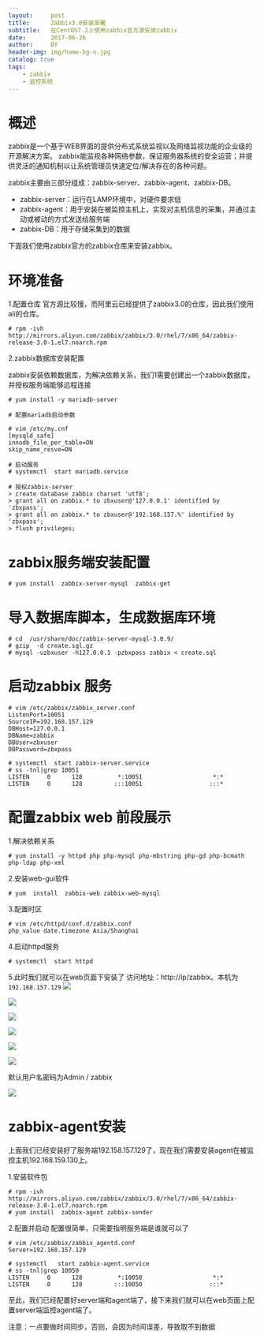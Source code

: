 ```yaml
---
layout:     post
title:      Zabbix3.0安装部署
subtitle:   在CentOS7.2上使用zabbix官方源安装zabbix
date:       2017-06-26
author:     DY
header-img: img/home-bg-o.jpg
catalog: true
tags:
    - zabbix
    - 监控系统
---
```


# 概述
zabbix是一个基于WEB界面的提供分布式系统监视以及网络监视功能的企业级的开源解决方案。
zabbix能监视各种网络参数，保证服务器系统的安全运营；并提供灵活的通知机制以让系统管理员快速定位/解决存在的各种问题。

zabbix主要由三部分组成：zabbix-server、zabbix-agent、zabbix-DB。
- zabbix-server：运行在LAMP环境中，对硬件要求低
- zabbix-agent：用于安装在被监控主机上，实现对主机信息的采集，并通过主动或被动的方式发送给服务端
- zabbix-DB：用于存储采集到的数据

下面我们使用zabbix官方的zabbix仓库来安装zabbix。

# 环境准备

1.配置仓库
官方源比较慢，而阿里云已经提供了zabbix3.0的仓库，因此我们使用ali的仓库。
```
# rpm -ivh http://mirrors.aliyun.com/zabbix/zabbix/3.0/rhel/7/x86_64/zabbix-release-3.0-1.el7.noarch.rpm
```
2.zabbix数据库安装配置

zabbix安装依赖数据库，为解决依赖关系，我们1需要创建出一个zabbix数据库，并授权服务端能够远程连接

```
# yum install -y mariadb-server
```
```
# 配置mariadb启动参数

# vim /etc/my.cnf
[mysqld_safe]
innodb_file_per_table=ON
skip_name_resve=ON
```
```
# 启动服务
# systemctl  start mariadb.service
```
```
# 授权zabbix-server
> create database zabbix charset 'utf8';
> grant all on zabbix.* to zbxuser@'127.0.0.1' identified by 'zbxpass';
> grant all on zabbix.* to zbxuser@'192.168.157.%' identified by 'zbxpass';
> flush privileges;
```
# zabbix服务端安装配置
```
# yum install  zabbix-server-mysql  zabbix-get
```
# 导入数据库脚本，生成数据库环境
```
# cd  /usr/share/doc/zabbix-server-mysql-3.0.9/
# gzip  -d create.sql.gz 
# mysql -uzbxuser -h127.0.0.1 -pzbxpass zabbix < create.sql 
```
# 启动zabbix 服务
```
# vim /etc/zabbix/zabbix_server.conf 
ListenPort=10051
SourceIP=192.168.157.129
DBHost=127.0.0.1
DBName=zabbix
DBUser=zbxuser
DBPassword=zbxpass
```
```
# systemctl  start zabbix-server.service
# ss -tnl|grep 10051
LISTEN     0      128          *:10051                    *:*                  
LISTEN     0      128         :::10051                   :::*      
```
# 配置zabbix web 前段展示
1.解决依赖关系
```
# yum install -y httpd php php-mysql php-mbstring php-gd php-bcmath php-ldap php-xml
```
2.安装web-gui软件
```
# yum  install  zabbix-web zabbix-web-mysql
```
3.配置时区
```
# vim /etc/httpd/conf.d/zabbix.conf
php_value date.timezone Asia/Shanghai
```
4.启动httpd服务
```
# systemctl  start httpd
```
5.此时我们就可以在web页面下安装了
访问地址：http://ip/zabbix。本机为`192.168.157.129`
![](http://upload-images.jianshu.io/upload_images/3149961-ece35dca519eddc7.png?imageMogr2/auto-orient/strip%7CimageView2/2/w/1240)

![](Dhttp://upload-images.jianshu.io/upload_images/3149961-6e95ba6997b58a81.png?imageMogr2/auto-orient/strip%7CimageView2/2/w/1240)

![](http://upload-images.jianshu.io/upload_images/3149961-6d9902d880f734f6.png?imageMogr2/auto-orient/strip%7CimageView2/2/w/1240)

![](http://upload-images.jianshu.io/upload_images/3149961-b130c2af00a2ddd7.png?imageMogr2/auto-orient/strip%7CimageView2/2/w/1240)

![](http://upload-images.jianshu.io/upload_images/3149961-876b377e6cf5e6af.png?imageMogr2/auto-orient/strip%7CimageView2/2/w/1240)

![](http://upload-images.jianshu.io/upload_images/3149961-77144bc2ee30d6db.png?imageMogr2/auto-orient/strip%7CimageView2/2/w/1240)

默认用户名密码为Admin / zabbix

![](http://upload-images.jianshu.io/upload_images/3149961-46d446377dd9a88b.png?imageMogr2/auto-orient/strip%7CimageView2/2/w/1240)

# zabbix-agent安装

上面我们已经安装好了服务端192.158.157.129了，现在我们需要安装agent在被监控主机192.168.159.130上。

1.安装软件包
```
# rpm -ivh http://mirrors.aliyun.com/zabbix/zabbix/3.0/rhel/7/x86_64/zabbix-release-3.0-1.el7.noarch.rpm
# yum install  zabbix-agent zabbix-sender
```
2.配置并启动
配置很简单，只需要指明服务端是谁就可以了
```
# vim /etc/zabbix/zabbix_agentd.conf
Server=192.168.157.129
```
```
# systemctl   start zabbix-agent.service
# ss -tnl|grep 10050
LISTEN     0      128          *:10050                    *:*                  
LISTEN     0      128         :::10050                   :::*  
```

至此，我们已经配置好server端和agent端了，接下来我们就可以在web页面上配置server端监控agent端了。

注意：一点要做时间同步，否则，会因为时间误差，导致取不到数据



